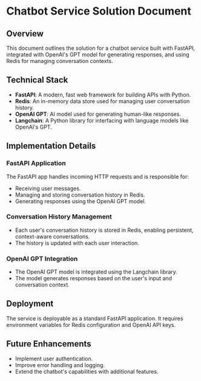 
# Chatbot Service Solution Document

## Overview

This document outlines the solution for a chatbot service built with FastAPI, integrated with OpenAI's GPT model for generating responses, and using Redis for managing conversation contexts.

## Technical Stack

- **FastAPI**: A modern, fast web framework for building APIs with Python.
- **Redis**: An in-memory data store used for managing user conversation history.
- **OpenAI GPT**: AI model used for generating human-like responses.
- **Langchain**: A Python library for interfacing with language models like OpenAI's GPT.

## Implementation Details

### FastAPI Application

The FastAPI app handles incoming HTTP requests and is responsible for:

- Receiving user messages.
- Managing and storing conversation history in Redis.
- Generating responses using the OpenAI GPT model.

### Conversation History Management

- Each user's conversation history is stored in Redis, enabling persistent, context-aware conversations.
- The history is updated with each user interaction.

### OpenAI GPT Integration

- The OpenAI GPT model is integrated using the Langchain library.
- The model generates responses based on the user's input and conversation context.

## Deployment

The service is deployable as a standard FastAPI application. It requires environment variables for Redis configuration and OpenAI API keys.

## Future Enhancements

- Implement user authentication.
- Improve error handling and logging.
- Extend the chatbot's capabilities with additional features.
